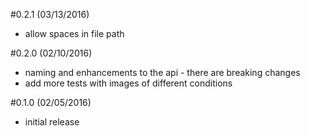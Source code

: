 #0.2.1 (03/13/2016)
- allow spaces in file path

#0.2.0 (02/10/2016)
- naming and enhancements to the api - there are breaking changes
- add more tests with images of different conditions

#0.1.0 (02/05/2016)
- initial release
